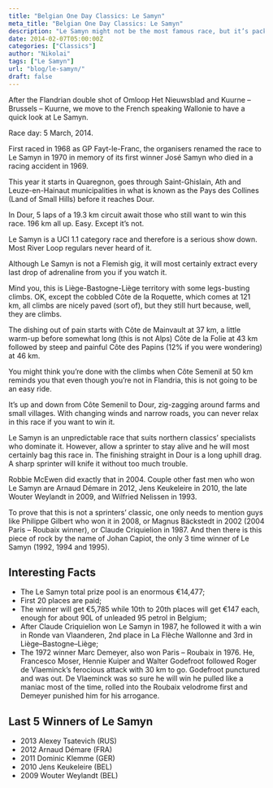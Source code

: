 ```yaml
---
title: "Belgian One Day Classics: Le Samyn"
meta_title: "Belgian One Day Classics: Le Samyn"
description: "Le Samyn might not be the most famous race, but it’s packed with tough climbs, unpredictable moments, and a history of surprising winners. From cobbled sections to fast sprints, this Wallonie classic offers plenty of drama for those in the know."
date: 2014-02-07T05:00:00Z
categories: ["Classics"]
author: "Nikolai"
tags: ["Le Samyn"]
url: "blog/le-samyn/"
draft: false
---
```


After the Flandrian double shot of Omloop Het Nieuwsblad and Kuurne – Brussels – Kuurne, we move to the French speaking Wallonie to have a quick look at Le Samyn.

Race day: 5 March, 2014.

First raced in 1968 as GP Fayt-le-Franc, the organisers renamed the race to Le Samyn in 1970 in memory of its first winner José Samyn who died in a racing accident in 1969.

This year it starts in Quaregnon, goes through Saint-Ghislain, Ath and Leuze-en-Hainaut municipalities in what is known as the Pays des Collines (Land of Small Hills) before it reaches Dour.

In Dour, 5 laps of a 19.3 km circuit await those who still want to win this race. 196 km all up. Easy. Except it’s not.

Le Samyn is a UCI 1.1 category race and therefore is a serious show down. Most River Loop regulars never heard of it.

Although Le Samyn is not a Flemish gig, it will most certainly extract every last drop of adrenaline from you if you watch it.

Mind you, this is Liège-Bastogne-Liège territory with some legs-busting climbs. OK, except the cobbled Côte de la Roquette, which comes at 121 km, all climbs are nicely paved (sort of), but they still hurt because, well, they are climbs.

The dishing out of pain starts with Côte de Mainvault at 37 km, a little warm-up before somewhat long (this is not Alps) Côte de la Folie at 43 km followed by steep and painful Côte des Papins (12% if you were wondering) at 46 km.

You might think you’re done with the climbs when Côte Semenil at 50 km reminds you that even though you’re not in Flandria, this is not going to be an easy ride.

It’s up and down from Côte Semenil to Dour, zig-zagging around farms and small villages. With changing winds and narrow roads, you can never relax in this race if you want to win it.

Le Samyn is an unpredictable race that suits northern classics’ specialists who dominate it. However, allow a sprinter to stay alive and he will most certainly bag this race in. The finishing straight in Dour is a long uphill drag. A sharp sprinter will knife it without too much trouble.

Robbie McEwen did exactly that in 2004. Couple other fast men who won Le Samyn are Arnaud Démare in 2012, Jens Keukeleire in 2010, the late Wouter Weylandt in 2009, and Wilfried Nelissen in 1993.

To prove that this is not a sprinters’ classic, one only needs to mention guys like Philippe Gilbert who won it in 2008, or Magnus Bäckstedt in 2002 (2004 Paris – Roubaix winner), or Claude Criquielion in 1987. And then there is this piece of rock by the name of Johan Capiot, the only 3 time winner of Le Samyn (1992, 1994 and 1995).

## Interesting Facts

- The Le Samyn total prize pool is an enormous €14,477;
- First 20 places are paid;
- The winner will get €5,785 while 10th to 20th places will get €147 each, enough for about 90L of unleaded 95 petrol in Belgium;
- After Claude Criquielion won Le Samyn in 1987, he followed it with a win in Ronde van Vlaanderen, 2nd place in La Flèche Wallonne and 3rd in Liège–Bastogne–Liège;
- The 1972 winner Marc Demeyer, also won Paris – Roubaix in 1976. He, Francesco Moser, Hennie Kuiper and Walter Godefroot followed Roger de Vlaeminck’s ferocious attack with 30 km to go. Godefroot punctured and was out. De Vlaeminck was so sure he will win he pulled like a maniac most of the time, rolled into the Roubaix velodrome first and Demeyer punished him for his arrogance.

## Last 5 Winners of Le Samyn

- 2013 Alexey Tsatevich (RUS)
- 2012 Arnaud Démare (FRA)
- 2011 Dominic Klemme (GER)
- 2010 Jens Keukeleire (BEL)
- 2009 Wouter Weylandt (BEL)